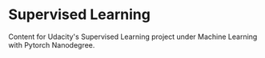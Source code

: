 # Supervised Learning

 Content for Udacity's Supervised Learning project under Machine Learning with Pytorch Nanodegree.
